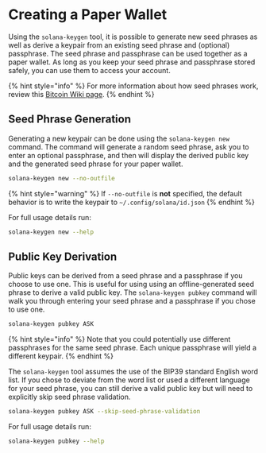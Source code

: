 # Creating a Paper Wallet

Using the `solana-keygen` tool, it is possible to generate new seed phrases as well as derive a keypair from an existing seed phrase and (optional) passphrase. The seed phrase and passphrase can be used together as a paper wallet. As long as you keep your seed phrase and passphrase stored safely, you can use them to access your account.

{% hint style="info" %}
For more information about how seed phrases work, review this [Bitcoin Wiki page](https://en.bitcoin.it/wiki/Seed_phrase).
{% endhint %}

## Seed Phrase Generation

Generating a new keypair can be done using the `solana-keygen new` command. The command will generate a random seed phrase, ask you to enter an optional passphrase, and then will display the derived public key and the generated seed phrase for your paper wallet.

```bash
solana-keygen new --no-outfile
```

{% hint style="warning" %}
If `--no-outfile` is **not** specified, the default behavior is to write the keypair to `~/.config/solana/id.json`
{% endhint %}

For full usage details run:

```bash
solana-keygen new --help
```

## Public Key Derivation

Public keys can be derived from a seed phrase and a passphrase if you choose to use one. This is useful for using using an offline-generated seed phrase to derive a valid public key. The `solana-keygen pubkey` command will walk you through entering your seed phrase and a passphrase if you chose to use one.

```bash
solana-keygen pubkey ASK
```

{% hint style="info" %}
Note that you could potentially use different passphrases for the same seed phrase. Each unique passphrase will yield a different keypair.
{% endhint %}

The `solana-keygen` tool assumes the use of the BIP39 standard English word list. If you chose to deviate from the word list or used a different language for your seed phrase, you can still derive a valid public key but will need to explicitly skip seed phrase validation.

```bash
solana-keygen pubkey ASK --skip-seed-phrase-validation
```

For full usage details run:

```bash
solana-keygen pubkey --help
```
